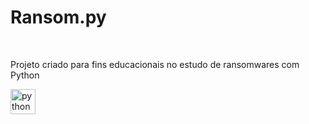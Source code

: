 # Ransom.py

<div style="display: flex; align-itens: center; justify-content: center; flex-direction: column;"><br>
    <p>Projeto criado para fins educacionais no estudo de ransomwares com Python </p>
    <img align="center" alt="python" height="40" width="40"  src="https://cdn.jsdelivr.net/gh/devicons/devicon/icons/python/python-original-wordmark.svg" />
</div>     
